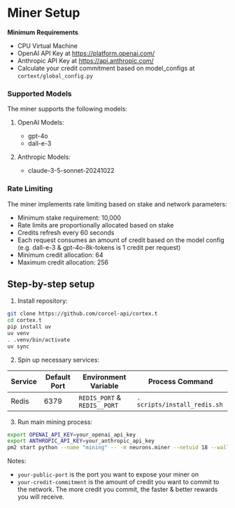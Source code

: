 
# Miner Setup

**Minimum Requirements**
- CPU Virtual Machine
- OpenAI API Key at https://platform.openai.com/
- Anthropic API Key at https://api.anthropic.com/
- Calculate your credit commitment based on model_configs at `cortext/global_config.py`


### Supported Models

The miner supports the following models:

1. OpenAI Models:
   - gpt-4o
   - dall-e-3

2. Anthropic Models:
   - claude-3-5-sonnet-20241022

### Rate Limiting

The miner implements rate limiting based on stake and network parameters:
- Minimum stake requirement: 10,000
- Rate limits are proportionally allocated based on stake
- Credits refresh every 60 seconds
- Each request consumes an amount of credit based on the model config (e.g. dall-e-3 & gpt-4o-8k-tokens is 1 credit per request)
- Minimum credit allocation: 64
- Maximum credit allocation: 256

## Step-by-step setup

1. Install repository:
```bash
git clone https://github.com/corcel-api/cortex.t
cd cortex.t
pip install uv
uv venv
. .venv/bin/activate
uv sync
```

2. Spin up necessary services:

| Service | Default Port | Environment Variable | Process Command |
|---------|-------------|---------------------|-----------------|
| Redis | 6379 | `REDIS_PORT` & `REDIS__PORT` | `. scripts/install_redis.sh` |

3. Run main mining process:
```bash
export OPENAI_API_KEY=your_openai_api_key
export ANTHROPIC_API_KEY=your_anthropic_api_key
pm2 start python --name "mining" -- -m neurons.miner --netuid 18 --wallet.hotkey default --wallet.name default --axon.port "your-public-port" --miner.credit "your-credit-commitment"
```
Notes:
- `your-public-port` is the port you want to expose your miner on
- `your-credit-commitment` is the amount of credit you want to commit to the network. The more credit you commit, the faster & better rewards you will receive.

